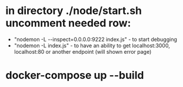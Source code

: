 # in directory ./node/start.sh uncomment needed row:

- "nodemon -L --inspect=0.0.0.0:9222 index.js" - to start debugging
- "nodemon -L index.js" - to have an ability to get localhost:3000, localhost:80 or another endpoint (will shown error page)

# docker-compose up --build
